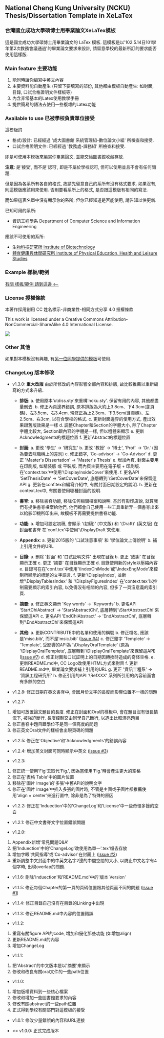 ## National Cheng Kung University (NCKU) Thesis/Dissertation Template in XeLaTex ##
### 台灣國立成功大學碩博士用畢業論文XeLaTex模板 ###

這是國立成功大學碩博士用畢業論文的 LaTex 模板. 這模板是以'102.5.14日101學年第2次教務會議通過'的畢業論文要求來設計, 請留意學校的最新所訂的要求能否使用這樣版.

### Main feature 主要功能
  1. 能同時讓你編寫中英文內容
  2. 主要資料能自動產生
     (只留下要填寫的部份, 其他都由模板自動產生: 如封面, 目錄, 口試合格證明文件樣板等)
  3. 內含非常基本的Latex使用教學手冊
  4. 提供簡易的語法去使用一些複雜的Latex功能

### Available to use 已被學校負責單位接受

這模板的
* 格式/設計: 已經經過 '成大圖書館 系統管理組-數位論文小組' 所檢查和接受.
* 口試合格證明文件: 已經經過 '教務處-課務組' 所檢查和接受.

即是可使用本模板來編寫你畢業論文, 並能交給圖書館收藏存放.

**注意**: 是'接受', 而不是'認可', 即是不屬於學校認可, 但可以使用並且不會有任何問題.

但是因為各系所有各自的格式, 故請先留意自己的系所有沒有格式要求. 如果沒有, 則這模版應該用來使用. 否則要看系所上的格式, 是否跟這模版有相同的寫法.

而如果這表名單中沒有顯示你的系所, 但你已經知道是否能使用, 請告知以供更新.

已知可用的系所:
* 資訊工程學系 Department of Computer Science and Information Engineering

應該不可使用的系所:
* [生物科技研究所 Institute of Biotechnology](http://www.biotech.ncku.edu.tw/files/archive/331_4b79187a.doc)
* [體育健康與休閒研究所 Institute of Physical Education, Health and Leisure Studies](http://www.ncku.edu.tw/~deprb/docs/Thesis%20Regulation%20.doc)

### Example 樣板/範例
[有關 樣板/範例 請到這邊 <--](https://github.com/wengan-li/ncku-thesis-template-release)

### License 授權條款
本著作採用創用 CC 姓名標示-非商業性-相同方式分享 4.0 授權條款

This work is licensed under a Creative Commons Attribution-NonCommercial-ShareAlike 4.0 International License.

<img style='float: center' src='https://i.creativecommons.org/l/by-nc-sa/4.0/88x31.png'>

### Other 其他
如果對本模板沒有興趣, 有[另一位同學提供的模板](https://github.com/lycsjm/nckuthesis)可使用.

### ChangeLog 版本修改
* v1.3.0: **重大改版**
    由於所修改的內容影響全部內容和排版, 故比較推薦以重新編寫的方式來升級.
    + **排版**:
        a. 使用原本'utdiss.sty'來重構'ncku.sty'. 保留有用的內容, 其他都盡量刪去.
        b. 修正內頁邊界錯誤, 原本排版為大約上3.8cm、下4.3cm(含頁碼)、左3.5cm、右3.4cm. 現修正為上2.3cm、下3.5cm(含頁碼)、左2.5cm、右3cm, 以符合學校的格式.
        c. 更新封面邊界的使用方式, 產出效果跟舊版效果是一樣
        d. 調整Chapter和Section的字體大小, 除了Chapter字體比較大, Section跟內容的字體是一樣, 但以粗體來顯示
        e. 更新Acknowledgments的標題位置
        f. 更新Abstract的標題位置
    + **封面**:
        a. 更改 '學生' -> '研究生'
        b. 更改 '教授' -> '博士', 'Prof.' -> 'Dr.' (因為要去除職稱上的差別)
        c. 修正錯字, 'Co-advisor' -> 'Co-Advisor'
        d. 更正 'Master's Dissertation' -> 'Master's Thesis'
        e. 增加內頁. 封面主要用在印刷版, 如精裝版 或 平裝版. 而內頁主要用在電子版 + 印刷版. 在'context.tex'中使用'\DisplayInsideCover'來使用.
        f. 更名API 'SetThesisDate' -> 'SetCoverDate', 底層轉到'\SetCoverDate'來保留這API
        g. 更新在conf.tex和編寫介紹中, 有關封面日期設定的說明.
        h. 更新在context.tex中, 有關要使用哪種封面的說明.
    + **書脊**:
        a. 移除書脊功能, 移除任何相關檔案和說明. 基於有影印店說, 就算我們有提供書脊檔案給他們, 他們都會自己使用一些工具重新弄一個書脊出來以給影印機所印出來, 故模板不再需要提供書脊功能.
    + **功能**:
        a. 增加可設定初稿, 會顯示 '(初稿)' (中文版) 和 '(Draft)' (英文版) 在封面和書脊 在'conf.tex'中使用'\DisplayDraft'來使用.
    + **Appendix**:
        a. 更新2015版的 '口試注意事項' 和 '學位論文上傳說明'
        b. 補上引用文件的URL
    + **目錄**:
        a. 删除 '封面' 和 '口試証明文件' 出現在目錄
        b. 更正 '致謝' 在目錄顯示正確
        c. 更正 '摘要' 在目錄顯示正確
        d. 目錄使用新的style以壓縮內容
        e. 目錄可在在'conf.tex'中使用'\IndexChiMode'或'\IndexEngMode'來控制所顯示的標題的文字語言.
        f. 更新'\DisplayIndex', 並新增'\DisplayTablesIndex' 和 '\DisplayFiguresIndex' 在'context.tex'以控制需要顯示的索引內容, 以免得沒有相關的內容, 但多了一頁沒意義的索引頁.

    + **摘要**:
        a. 修正英文顯示 'Key words' -> 'Keywords'
        b. 更名API 'StartChiAbstract' -> 'StartAbstractChi', 底層轉到'\StartAbstractChi'來保留這API
        c. 更名API 'EndChiAbstract' -> 'EndAbstractChi', 底層轉到'\EndAbstractChi'來保留這API
    + **其他**:
        a. 更新CONTRIBUTE中的名單和使用的稱號
        b. 修正檔名, 應該是'misc.bib', 而不是'msic.bib' \([Issue \#4](https://github.com/wengan-li/ncku-thesis-template-latex/issues/4)\)
        c. 修正錯字 'Templete' -> 'Template', 受影響的API為 '\DisplayOralTemplate' (原為 '\DisplayOralTemplete', 底層轉到'\DisplayOralTemplate'來保留這API) \([Issue \#7](https://github.com/wengan-li/ncku-thesis-template-latex/issues/7)\)
        d. 修正封面和口試証明上的日期因轉換時造成的奇怪空格.
        e. 更新README.md中, CC Logo改使用HTML方式來對齊
        f. 更新README.md中, 畢業論文要求補上引用的URL
        g. 更正 '資訊工程系' -> '資訊工程研究所'
        h. 修正引用的API '\RefXXX' 系列所引用的內容前面會有多餘的空白

* v1.2.8: 修正日期在英文書脊中, 會因月份文字的長度而影響位置不一樣的問題

* v1.2.7:
 1. 增加可放置論文題目的長度. 修正在封面和Oral的樣板中, 會在題目沒有很長情況下, 被強迫斷行. 長度控制交由同學自己斷行, 以造出比較漂亮題目
 2. 修正書脊中題目跟學位不是同一個高度的問題
 3. 修正英文Oral文件的樣板會出現頁碼的問題

* v1.2.5: 修正在'Objective'和'Acknowledgments'的錯誤內容

* v1.2.4: 增加英文封面可同時顯示中英文 \([Issue \#3](https://github.com/wengan-li/ncku-thesis-template-latex/issues/3)\)

* v1.2.3: 
 1. 修正統一使用'Fig'去取代'Fig.', 因為當使用'Fig.'時會產生更大的空格
 2. 修正在'表格 Table'中的圖片位置
 3. 移除在'圖片 Image'的'多張'中舊API的說明文字
 4. 修正在'圖片 Image'中插入多張的圖片時, 不管是主圖或子圖片都推薦使用'align = center'來進行置中, 除非是為了特殊的原因

* v1.2.2: 修正在'Induection'中的'ChangeLog'和'License'中一些奇怪多餘的空白

* v1.2.1: 修正中文書脊文字位置錯誤問題

* v1.2.0:
 1. Appendix新增'常見問題Q&A'
 2. 把'Induection'中的'ChangeLog'改使用為單一'.tex'檔去存放
 3. 增加字眼'共同指導'或'Co-advisor'在封面上 \([Issue \#2](https://github.com/wengan-li/ncku-thesis-template-latex/issues/2)\)
 4. 重新調整中文封面中的中英文名字2邊的中間空間的大小, 以防止中文名字有4個字時, 出現overlap的問題.

* v1.1.6: 刪除'Induection'和'README.md'中的'版本 Version'

* v1.1.5: 修正每個Chapter的第一頁的頁碼位置跟其他頁面不同的問題 \([Issue \#1](https://github.com/wengan-li/ncku-thesis-template-latex/issues/1)\)

* v1.1.4: 修正目錄自己沒有在目錄的Linking中出現

* v1.1.3: 修正README.md中內容的位置錯誤

* v1.1.2:
 1. 重寫有關figure API的code, 增加和優化那些功能 (如增加align)
 2. 更新README.md的內容
 3. 增加ChangeLog

* v1.1.1:
 1. 把'Abstract'的中文版本是以'摘要'來顯示
 2. 修改和改良有關oral文件的一些path位置

* v1.1.0:
 1. 增加版權資料到一些核心檔案
 2. 修改和增加一些圖書館要求的內容
 3. 修改有關abstract的一些path位置
 4. 正式得到學校有關部門對這模板的接受

* v1.0.1: 修改少量錯誤的內容和URL連接

* <= v1.0.0: 正式完成版本
